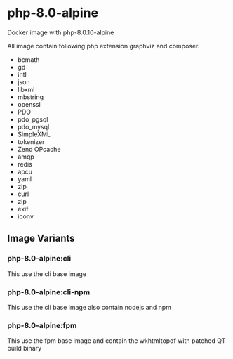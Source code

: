# php-8.0-alpine
Docker image with php-8.0.10-alpine

All image contain following php extension graphviz and composer.

- bcmath
- gd
- intl
- json
- libxml
- mbstring
- openssl
- PDO
- pdo_pgsql
- pdo_mysql
- SimpleXML
- tokenizer
- Zend OPcache
- amqp
- redis
- apcu
- yaml
- zip
- curl
- zip 
- exif
- iconv

## Image Variants
### php-8.0-alpine:cli
This use the cli base image 

### php-8.0-alpine:cli-npm
This use the cli base image also contain nodejs and npm

### php-8.0-alpine:fpm
This use the fpm base image and contain the wkhtmltopdf with patched QT build binary
